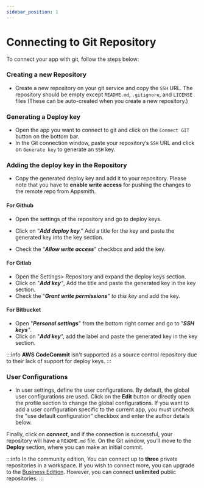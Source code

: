 ```yaml
---
sidebar_position: 1
---
```

# Connecting to Git Repository

To connect your app with git, follow the steps below:

### Creating a new Repository

* Create a new repository on your git service and copy the `SSH` URL. The repository should be empty except `README.md`, `.gitignore`, and `LICENSE` files (These can be auto-created when you create a new repository.)

### **Generating a Deploy key**

* Open the app you want to connect to git and click on the `Connect GIT` button on the bottom bar.
* In the Git connection window, paste your repository’s `SSH` URL and click on `Generate key` to generate an `SSH` key.



 <VideoEmbed host="youtube" videoId="oFfdIwhSPL8" title="Generating a Deploy key" caption="Generating a Deploy key"/>

### Adding the deploy key in the Repository

* Copy the generated deploy key and add it to your repository. Please note that you have to **enable write access** for pushing the changes to the remote repo from Appsmith.

#### **For Github**

* Open the settings of the repository and go to deploy keys.
* Click on “_**Add deploy key**_.” Add a title for the key and paste the generated key into the key section.
* Check the “_**Allow write access**_” checkbox and add the key.



  <VideoEmbed host="youtube" videoId="4xMHO4G2hEA" title="Adding the deploy key in the Repository | Github" caption="Adding the deploy key in the Repository | Github"/>

#### **For Gitlab**

* Open the Settings> Repository and expand the deploy keys section.
* Click on "_**Add key**"_, Add the title and paste the generated key in the key section.
* Check the "_**Grant write permissions**" to this key_ and add the key.



 <VideoEmbed host="youtube" videoId="9aaiE6OERW0" title="Adding the deploy key in the Repository | Gitlab" caption="Adding the deploy key in the Repository | Gitlab"/>

#### For Bitbucket

* Open "_**Personal settings**_" from the bottom right corner and go to "_**SSH keys**"_.
* Click on "_**Add key**_", add the label and paste the generated key in the key section.




 <VideoEmbed host="youtube" videoId="A8ZOvW1CVIk" title="Adding the deploy key in the Repository | Bitbucket" caption="Adding the deploy key in the Repository | Bitbucket"/>
 
:::info
**AWS CodeCommit** isn't supported as a source control repository due to their lack of support for deploy keys.
:::

### User Configurations

* In user settings, define the user configurations. By default, the global user configurations are used. Click on the **Edit** button or directly open the profile section to change the global configurations. If you want to add a user configuration specific to the current app, you must uncheck the "use default configuration" checkbox and enter the author details below.





 <VideoEmbed host="youtube" videoId="d5R1MYKtpCM" title="User Settings | Git Sync" caption="User Settings | Git Sync"/>

Finally, click on _**connect**_, and if the connection is successful, your repository will have a `README.md` file. On the Git window, you’ll move to the **Deploy** section, where you can make an initial commit.



  <VideoEmbed host="youtube" videoId="Z67SfBpKrnk" title="Initial Commit | Git Sync" caption="Initial Commit | Git Sync"/>

:::info
In the community edition, You can connect up to **three** private repositories in a workspace. If you wish to connect more, you can upgrade to the [Business Edition](https://www.appsmith.com/pricing). However, you can connect **unlimited** public repositories.
:::
